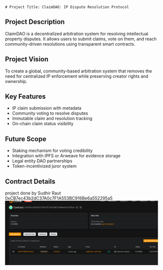     # Project Title: ClaimDAO: IP Dispute Resolution Protocol

##  Project Description 

ClaimDAO is a decentralized arbitration system for resolving intellectual property disputes. It allows users to submit claims, vote on them, and reach community-driven resolutions using transparent smart contracts.

 ## Project Vision 

To create a global, community-based arbitration system that removes the need for centralized IP enforcement while preserving creator rights and ownership.

  ## Key Features

- IP claim submission with metadata
- Community voting to resolve disputes
- Immutable claim and resolution tracking
- On-chain claim status visibility

## Future Scope

- Staking mechanism for voting credibility
- Integration with IPFS or Arweave for evidence storage
- Legal entity DAO partnerships
- Token-incentivized juror system

## Contract Details
project done by Sudhir Raut 
0xCB7ec43b2dC37A0c7F1A553BC916Be6a552295a5
![alt text](image.png) 
